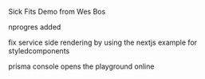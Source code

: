Sick Fits Demo from Wes Bos

nprogres added

fix service side rendering by using the nextjs example for styledcomponents

prisma console opens the playground online
